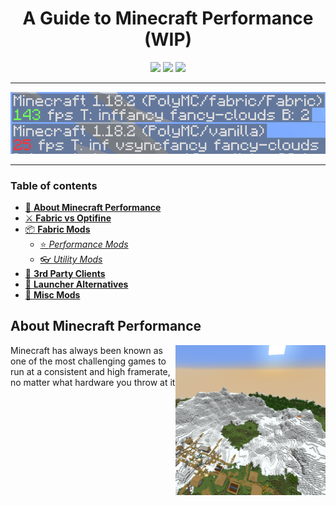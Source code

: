 <h1 align="center">A Guide to Minecraft Performance (WIP)</h1>
<div align="center">
    <img src="https://img.shields.io/github/last-commit/asptu/minecraft-performance-guide?style=for-the-badge">
    <img src="https://img.shields.io/github/commit-activity/w/asptu/minecraft-performance-guide?color=red&style=for-the-badge">
    <img src="https://img.shields.io/badge/FPS-999%2B-yellow?style=for-the-badge">
  </div>
  
---
<p align="center">
  <img src="https://github.com/asptu/minecraft-performance-guide/blob/main/contents/mainpage.png">
</p>

---
<!-- When you switch from all html to md 🤯-->
### Table of contents
- [📄 **About Minecraft Performance**](#About) <!-- Remember to write about small adjustments like render distance, particles etc.-->
- [⚔️ **Fabric vs Optifine**](#Fabric-Optifine) <!-- Write about how you can customise your experience with fabric instead of just having optifine + having better overall performance -->
- [📦 **Fabric Mods**](#Fabric-Mods) <!-- List of mods + graphs -->
    - [⭐ *Performance Mods*](#Performance) <!-- Sodium, Entity culling, Block entities etc. -->
    - [👓 *Utility Mods*](#Utility) <!-- Okzoomer, modmenu viafabric -->
- [🌛 **3rd Party Clients**](#3rdparty) <!-- lunar client, feather client copy sodium source code loL!!! -->
- [📠 **Launcher Alternatives**](#Diff-Launchers) <!-- default mc launcher SLOW AS -->
- [🤯 **Misc Mods** ](#Other) <!-- hacks, falling leaves, visual enchantments cool stuff -->


## About Minecraft Performance <a name="About">
    
<img src="https://github.com/asptu/minecraft-performance-guide/blob/main/contents/1.18-example.png" align="right" width="240" height="240">
    
Minecraft has always been known as one of the most challenging games to run at a consistent and high framerate, no matter what hardware you throw at it




<a name="Fabric-Optifine">
    
<a name="Fabric-Mods">
    
<a name="Performance">
    
<a name="Utility">
    
<a name="3rdparty">
    
<a name="Diff-Launchers">
    
<a name="Visual-Enhancements">
    
<a name="Other">


